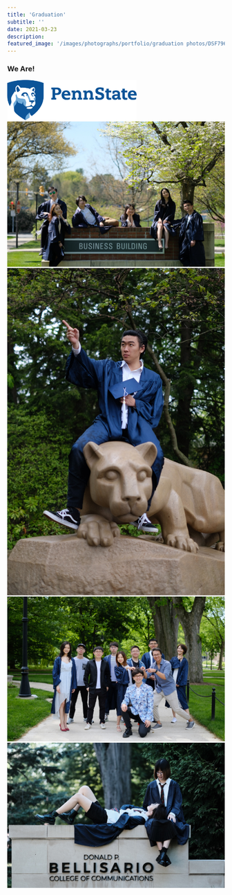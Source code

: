 ```yaml
---
title: 'Graduation'
subtitle: ''
date: 2021-03-23
description: 
featured_image: '/images/photographs/portfolio/graduation photos/DSF7967.jpg'
---
```


### We Are! 

<img src="/images/psu-logo.png" alt="drawing" width="300"/>

<div class="gallery" data-columns="2">
    <img src="/images/photographs/portfolio/graduation photos/DSF3843.jpg">
    <img src="/images/photographs/portfolio/graduation photos/DSF6008.jpg">
    <img src="/images/photographs/portfolio/graduation photos/DSF6471.jpg">
    <img src="/images/photographs/portfolio/graduation photos/DSF7967.jpg">
</div>